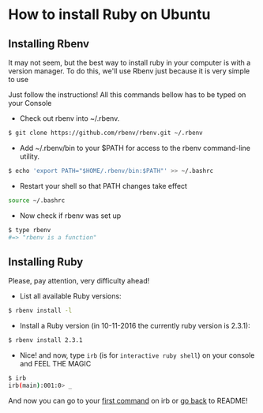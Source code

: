# How to install Ruby on Ubuntu

## Installing Rbenv

It may not seem, but the best way to install ruby in your computer is with a version manager. To do this, we'll use Rbenv just because it is very simple to use

Just follow the instructions! All this commands bellow has to be typed on your Console

- Check out rbenv into ~/.rbenv.
```bash
$ git clone https://github.com/rbenv/rbenv.git ~/.rbenv
```

- Add ~/.rbenv/bin to your $PATH for access to the rbenv command-line utility.
```bash
$ echo 'export PATH="$HOME/.rbenv/bin:$PATH"' >> ~/.bashrc
```
- Restart your shell so that PATH changes take effect
```bash
source ~/.bashrc
```
- Now check if rbenv was set up
```bash
$ type rbenv
#=> "rbenv is a function"
```

## Installing Ruby

Please, pay attention, very difficulty ahead!

- List all available Ruby versions:
```bash
$ rbenv install -l
```

- Install a Ruby version (in 10-11-2016 the currently ruby version is 2.3.1):
```bash
$ rbenv install 2.3.1
```

- Nice! and now, type `irb` (is for `interactive ruby shell`) on your console and FEEL THE MAGIC
```bash
$ irb
irb(main):001:0> _
```

And now you can go to your [first command]() on irb or [go back](../../README.md) to README!

